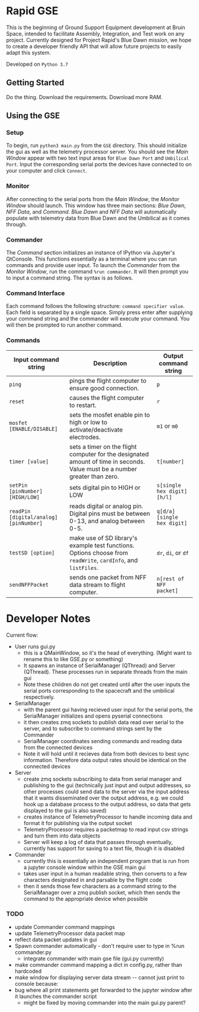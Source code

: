Rapid GSE
==========
This is the beginning of Ground Support Equipment development at Bruin Space,
intended to facilitate Assembly, Integration, and Test work on any project.
Currently designed for Project Rapid's Blue Dawn mission, we hope to create a
developer friendly API that will allow future projects to easily adapt this system.

Developed on `Python 3.7`

## Getting Started
Do the thing. Download the requirements. Download more RAM.

## Using the GSE
### Setup
To begin, run `python3 main.py` from the `GSE` directory. This should initialize the gui as well as the telemetry processor server. You should see the *Main Window* appear with two text input areas for `Blue Dawn Port` and `Umbilical Port`. Input the corresponding serial ports the devices have connected to on your computer and click `Connect`.
### Monitor
After connecting to the serial ports from the *Main Window*, the *Monitor Window* should launch. This window has three main sections: _Blue Dawn_, _NFF Data_, and _Command_. _Blue Dawn_ and _NFF Data_ will automatically populate with telemetry data from Blue Dawn and the Umbilical as it comes through.
### Commander
The _Command_ section initializes an instance of IPython via Jupyter's QtConsole. This functions essentially as a terminal where you can run commands and provide user input.
To launch the *Commander* from the *Monitor Window*, run the command `%run commander`. It will then prompt you to input a command string. The syntax is as follows.
### Command Interface
Each command follows the following structure: `command specifier value`. Each field is separated by a single space. Simply press enter after supplying your command string and the commander will execute your command. You will then be prompted to run another command.
### Commands

| Input command string                   | Description                                                                                                                 | Output command string    |
|----------------------------------------|-----------------------------------------------------------------------------------------------------------------------------|--------------------------|
| `ping`                                 | pings the flight computer to ensure good connection.                                                                        | `p`                        |
| `reset`                                | causes the flight computer to restart.                                                                                      | `r`                        |
| `mosfet [ENABLE/DISABLE]`              | sets the mosfet enable pin to high or low to activate/deactivate electrodes.                                                | `m1` or `m0`                 |
| `timer [value]`                        | sets a timer on the flight computer for the designated amount of time in seconds. Value must be a number greater than zero. | `t[number]`                |
| `setPin [pinNumber] [HIGH/LOW]`        | sets digital pin to HIGH or LOW                                                                                             | `s[single hex digit][h/l]` |
| `readPin [digital/analog] [pinNumber]` | reads digital or analog pin. Digital pins must be between 0-13, and analog between 0-5.                                     | `q[d/a][single hex digit]` |
| `testSD [option]`                      | make use of SD library's example test functions. Options choose from `readWrite`, `cardInfo`, and `listFiles`.              | `dr`, `di`, or `df`            |
| `sendNFFPacket`                         | sends one packet from NFF data stream to flight computer.                                                                   | `n[rest of NFF packet]`    |



Developer Notes
===============
Current flow:
- User runs gui.py
    - this is a QMainWindow, so it's the head of everything. (Might want to rename this to like GSE.py or something)
    - It spawns an instance of SerialManager (QThread) and Server (QThread). These processes run in separate threads from the main gui
    - Note these children do not get created until after the user inputs the serial ports corresponding to the spacecraft and the umbilical respectively. 
- SerialManager
    - with the parent gui having recieved user input for the serial ports, the SerialManager initializes and opens pyserial connections
    - it then creates zmq sockets to publish data read over serial to the server, and to subscribe to command strings sent by the Commander 
    - SerialManager coordinates sending commands and reading data from the connected devices
    - Note it will hold until it recieves data from both devices to best sync information. Therefore data output rates should be identical on the connected devices 
- Server 
    - create zmq sockets subscribing to data from serial manager and publishing to the gui (technically just input and output addresses, so other processes could send data to the server via the input address that it wants disseminated over the output address, e.g. we could hook up a database process to the output address, so data that gets displayed to the gui is also saved)
    - creates instance of TelemetryProcessor to handle incoming data and format it for publishing via the output socket
    - TelemetryProcessor requires a packetmap to read input csv strings and turn them into data objects
    - Server will keep a log of data that passes through eventually, currently has support for saving to a text file, though it is disabled
- Commander
    - currently this is essentially an independent program that is run from a jupyter console window within the GSE main gui
    - takes user input in a human readable string, then converts to a few characters designated in and parsable by the flight code 
    - then it sends those few characters as a command string to the SerialManager over a zmq publish socket, which then sends the command to the appropriate device when possible






### TODO 
- update Commander command mappings
- update TelemetryProcessor data packet map
- reflect data packet updates in gui
- Spawn commander automatically - don't require user to type in %run commander.py
    - integrate commander with main gse file (gui.py currently)
- make commander command mapping a dict in config.py, rather than hardcoded
- make window for displaying server data stream -- cannot just print to console because:
- bug where all print statements get forwarded to the jupyter window after it launches the commander script
    - might be fixed by moving commander into the main gui.py parent?
